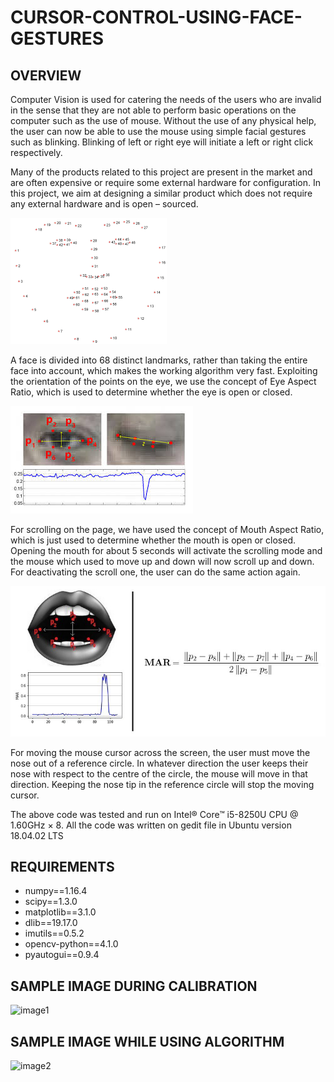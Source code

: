 # CURSOR-CONTROL-USING-FACE-GESTURES

## OVERVIEW

Computer Vision is used for catering the needs of the users who are invalid in the sense that they are not able to perform basic operations on the computer such as the use of mouse. Without the use of any physical help, the user can now be able to use the mouse using simple facial gestures such as blinking. Blinking of left or right eye will initiate a left or right click respectively.

Many of the products related to this project are present in the market and are often expensive or require some external hardware for configuration. In this project, we aim at designing a similar product which does not require any external hardware and is open – sourced.

<img src="images/LANDMARKS.jpg">

A face is divided into 68 distinct landmarks, rather than taking the entire face into account, which makes the working algorithm very fast. Exploiting the orientation of the points on the eye, we use the concept of Eye Aspect Ratio, which is used to determine whether the eye is open or closed.

<img src="images/EAR.jpg">

For scrolling on the page, we have used the concept of Mouth Aspect Ratio, which is just used to determine whether the mouth is open or closed. Opening the mouth for about 5 seconds will activate the scrolling mode and the mouse which used to move up and down will now scroll up and down. For deactivating the scroll one, the user can do the same action again.

<img src="images/MAR.jpg">

For moving the mouse cursor across the screen, the user must move the nose out of a reference circle. In whatever direction the user keeps their nose with respect to the centre of the circle, the mouse will move in that direction. Keeping the nose tip in the reference circle will stop the moving cursor.

The above code was tested and run on Intel® Core™ i5-8250U CPU @ 1.60GHz × 8. All the code was written on gedit file in Ubuntu version 18.04.02 LTS

## REQUIREMENTS
* numpy==1.16.4 
* scipy==1.3.0 
* matplotlib==3.1.0 
* dlib==19.17.0 
* imutils==0.5.2 
* opencv-python==4.1.0
* pyautogui==0.9.4

## SAMPLE IMAGE DURING CALIBRATION

![image1](https://user-images.githubusercontent.com/50697244/61187022-f1dc7c80-a689-11e9-8e4f-c91bf16dfacf.png)

## SAMPLE IMAGE WHILE USING ALGORITHM 

![image2](https://user-images.githubusercontent.com/50697244/61187039-4f70c900-a68a-11e9-974d-9ba45d0ecc90.png)






